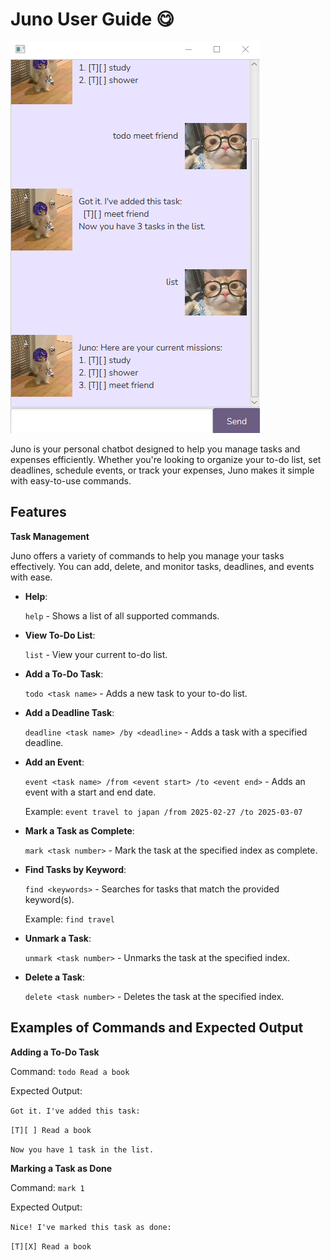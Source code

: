 # Juno User Guide :yum:

![User Interface](Ui.png)

Juno is your personal chatbot designed to help you manage tasks and expenses efficiently. Whether you're looking to organize your to-do list, set deadlines, schedule events, or track your expenses, Juno makes it simple with easy-to-use commands.

## Features
**Task Management**

Juno offers a variety of commands to help you manage your tasks effectively. You can add, delete, and monitor tasks, deadlines, and events with ease.

- **Help**:

    `help` - Shows a list of all supported commands. 
- **View To-Do List**:

  `list` - View your current to-do list.
- **Add a To-Do Task**: 

  `todo <task name>` - Adds a new task to your to-do list.
- **Add a Deadline Task**:

   `deadline <task name> /by <deadline>` - Adds a task with a specified deadline.
- **Add an Event**: 

  `event <task name> /from <event start> /to <event end>` - Adds an event with a start and end date.

  Example: `event travel to japan /from 2025-02-27 /to 2025-03-07`
- **Mark a Task as Complete**:

   `mark <task number>` - Mark the task at the specified index as complete.
- **Find Tasks by Keyword**:

  `find <keywords>` - Searches for tasks that match the provided keyword(s).

   Example: `find travel`
- **Unmark a Task**:

  `unmark <task number>` - Unmarks the task at the specified index.
- **Delete a Task**:

  `delete <task number>` - Deletes the task at the specified index.

## Examples of Commands and Expected Output

**Adding a To-Do Task**

Command: `todo Read a book`

Expected Output:

`Got it. I've added this task:`

`[T][ ] Read a book`

`Now you have 1 task in the list.`

**Marking a Task as Done**

Command: `mark 1`

Expected Output:

`Nice! I've marked this task as done:`

`[T][X] Read a book`
